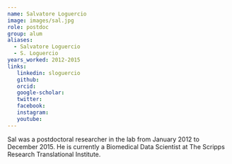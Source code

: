 ```yaml
---
name: Salvatore Loguercio
image: images/sal.jpg
role: postdoc
group: alum
aliases:
  - Salvatore Loguercio
  - S. Loguercio
years_worked: 2012-2015
links:
   linkedin: sloguercio
   github:
   orcid: 
   google-scholar:
   twitter:
   facebook:
   instagram: 
   youtube:
---
```


Sal was a postdoctoral researcher in the lab from January 2012 to December 2015. He is currently a Biomedical Data Scientist at The Scripps Research Translational Institute.